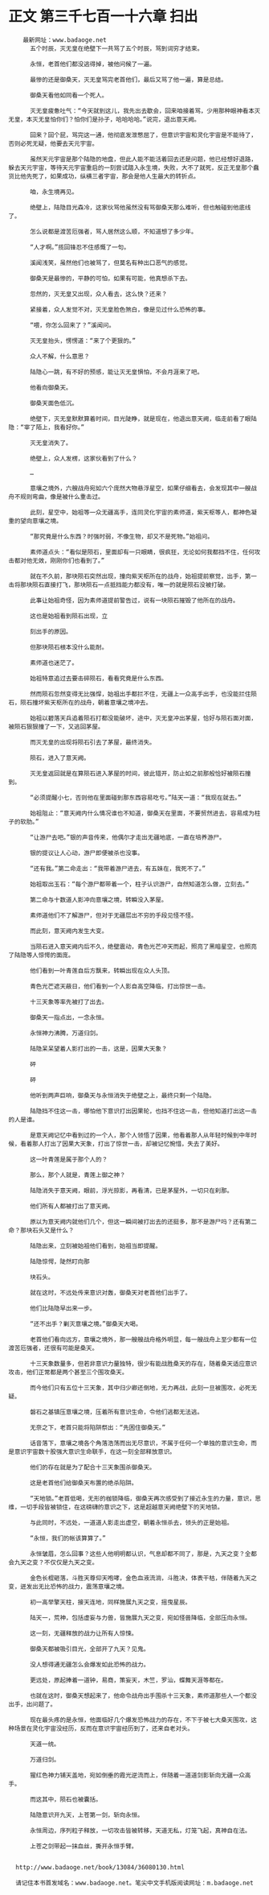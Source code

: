 # 正文 第三千七百一十六章 扫出
        最新网址：www.badaoge.net
          五个时辰，灭无皇在绝壁下一共骂了五个时辰，骂到词穷才结束。
      
          永恒，老首他们都没逃得掉，被他问候了一遍。
      
          最惨的还是御桑天，灭无皇骂完老首他们，最后又骂了他一遍，算是总结。
      
          御桑天看他如同看一个死人。
      
          灭无皇疲惫吐气：“今天就到这儿，我先出去歇会，回来咱接着骂，少用那种眼神看本灭无皇，本灭无皇怕你们？怕你们是孙子，哈哈哈哈。”说完，退出意天阙。
      
          回来？回个屁，骂完这一通，他彻底发泄憋屈了，但意识宇宙和灵化宇宙是不能待了，否则必死无疑，他要去天元宇宙。
      
          虽然天元宇宙是那个陆隐的地盘，但此人能不能活着回去还是问题，他已经想好退路，躲去天元宇宙，等待天元宇宙重启的一刻尝试踏入永生境，失败，大不了就死，反正无皇那个蠢货比他先死了，如果成功，纵横三者宇宙，那会是他人生最大的转折点。
      
          咱，永生境再见。
      
          绝壁上，陆隐目光森冷，这家伙骂他虽然没有骂御桑天那么难听，但也触碰到他底线了。
      
          怎么说都是渡苦厄强者，骂人居然这么顺，不知道想了多少年。
      
          “人才啊。”揽回锋忍不住感慨了一句。
      
          溪闻浅笑，虽然他们也被骂了，但莫名有种出口恶气的感觉。
      
          御桑天是最惨的，平静的可怕，如果有可能，他真想杀下去。
      
          忽然的，灭无皇又出现，众人看去，这么快？还来？
      
          紧接着，众人发觉不对，灭无皇脸色煞白，像是见过什么恐怖的事。
      
          “喂，你怎么回来了？”溪闻问。
      
          灭无皇抬头，愣愣道：“来了个更狠的。”
      
          众人不解，什么意思？
      
          陆隐心一跳，有不好的预感，能让灭无皇惧怕，不会月涯来了吧。
      
          他看向御桑天。
      
          御桑天面色低沉。
      
          绝壁下，灭无皇默默算着时间，目光陡睁，就是现在，他退出意天阙，临走前看了眼陆隐：“宰了陌上，我看好你。”
      
          灭无皇消失了。
      
          绝壁上，众人发楞，这家伙看到了什么？
      
          …
      
          意壤之境外，六艘战舟宛如六个庞然大物悬浮星空，如果仔细看去，会发现其中一艘战舟不规则弯曲，像是被什么重击过。
      
          此刻，星空中，始祖等一众无疆高手，连同灵化宇宙的素师道，紫天枢等人，都神色凝重的望向意壤之境。
      
          “那究竟是什么东西？时强时弱，不像生物，却又不是死物。”始祖问。
      
          素师道点头：“看似是陨石，里面却有一只眼睛，很疯狂，无论如何我都挡不住，任何攻击都对他无效，刚刚你们也看到了。”
      
          就在不久前，那块陨石突然出现，撞向紫天枢所在的战舟，始祖提前察觉，出手，第一击将那块陨石直接打飞，那块陨石一点抵挡能力都没有，唯一的就是陨石没被打破。
      
          此事让始祖奇怪，因为素师道提前警告过，说有一块陨石摧毁了他所在的战舟。
      
          这也是始祖看到陨石出现，立
      
          刻出手的原因。
      
          但那块陨石根本没什么能耐。
      
          素师道也迷茫了。
      
          始祖特意追过去要击碎陨石，看看究竟是什么东西。
      
          然而陨石忽然变得无比强悍，始祖出手都拦不住，无疆上一众高手出手，也没能拦住陨石，陨石撞坏紫天枢所在的战舟，朝着意壤之境冲去。
      
          始祖以碧落天兵追着陨石打都没能破坏，途中，灭无皇冲出茅屋，恰好与陨石面对面，被陨石狠狠撞了一下，又逃回茅屋。
      
          而灭无皇的出现将陨石引去了茅屋，最终消失。
      
          陨石，进入了意天阙。
      
          灭无皇返回就是在算陨石进入茅屋的时间，彼此错开，防止如之前那般恰好被陨石撞到。
      
          “必须提醒小七，否则他在里面碰到那东西容易吃亏。”陆天一道：“我现在就去。”
      
          始祖阻止：“意天阙内什么情况谁也不知道，御桑天在里面，不要贸然进去，容易成为柱子的软肋。”
      
          “让游尸去吧。”银的声音传来，他偶尔才走出无疆地底，一直在培养游尸。
      
          银的提议让人心动，游尸即便被杀也没事。
      
          “还有我。”第二命走出：“我带着游尸进去，有五妹在，我死不了。”
      
          始祖取出玉石：“每个游尸都带着一个，柱子认识游尸，自然知道怎么做，立刻去。”
      
          第二命与十数道人影冲向意壤之境，转瞬没入茅屋。
      
          素师道他们不了解游尸，但对于无疆层出不穷的手段见怪不怪。
      
          而此刻，意天阙内发生大变。
      
          当陨石进入意天阙内后不久，绝壁震动，青色光芒冲天而起，照亮了黑暗星空，也照亮了陆隐等人惊愕的面庞。
      
          他们看到一叶青莲自后方飘来，转瞬出现在众人头顶。
      
          青色光芒遮天蔽日，他们看到一个人影自高空降临，打出惊世一击。
      
          十三天象等率先被打了出去。
      
          御桑天一指点出，一念永恒。
      
          永恒神力沸腾，万道归剑。
      
          陆隐呆呆望着人影打出的一击，这是，因果大天象？
      
          砰
      
          砰
      
          他听到两声巨响，御桑天与永恒消失于绝壁之上，最终只剩一个陆隐。
      
          陆隐挡不住这一击，哪怕他下意识打出因果轮，也挡不住这一击，但他知道打出这一击的人是谁。
      
          是意天阙记忆中看到过的一个人，那个人领悟了因果，他看着那人从年轻时候到中年时候，看着那人打出了因果大天象，打出了惊世一击，却被记忆惋惜，失去了美好。
      
          这一叶青莲是属于那个人的？
      
          那么，那个人就是，青莲上御之神？
      
          陆隐消失于意天阙，眼前，浮光掠影，再看清，已是茅屋外，一切只在刹那。
      
          他们所有人都被打出了意天阙。
      
          原以为意天阙内就他们几个，但这一瞬间被打出去的还挺多，那不是游尸吗？还有第二命？那块石头又是什么？
      
          陆隐出来，立刻被始祖他们看到，始祖当即提醒。
      
          陆隐惊愕，陡然盯向那
      
          块石头。
      
          就在这时，不远处传来意识对轰，御桑天对老首他们出手了。
      
          他们比陆隐早出来一步。
      
          “还不出手？剿灭意壤之境。”御桑天大喝。
      
          老首他们看向远方，意壤之境外，那一艘艘战舟格外明显，每一艘战舟上至少都有一位渡苦厄强者，还很有可能是桑天。
      
          十三天象数量多，但若非意识力量独特，很少有能战胜桑天的存在，随着桑天适应意识攻击，他们正常都是两个甚至三个围攻桑天。
      
          而今他们只有五位十三天象，其中归少卿还倒地，无力再战，此刻一旦被围攻，必死无疑。
      
          磐石之基镇压意壤之境，压着所有意识生命，令他们逃都无法逃。
      
          无奈之下，老首只能将陷阱祭出：“先困住御桑天。”
      
          话音落下，意壤之境各个角落浩荡而出无尽意识，不属于任何一个单独的意识生命，而是意识宇宙数十股强大意识生命联手，在这一刻全部释放意识。
      
          他们的存在就是为了配合十三天象围杀御桑天。
      
          这是老首他们给御桑天布置的绝杀陷阱。
      
          “天地锁。”老首低喝，无形的枷锁降临，御桑天再次感受到了接近永生的力量，意识，思维，一切手段皆被锁住，在这磅礴的意识之下，这是超越意天阙绝壁下的天地锁。
      
          与此同时，不远处，一道道人影走出虚空，朝着永恒杀去，领头的正是始祖。
      
          “永恒，我们的帐该算算了。”
      
          永恒皱眉，怎么回事？这些人他明明都认识，气息却都不同了，那是，九天之变？全都会九天之变？不仅仅是九天之变。
      
          金色长棍砸落，斗胜天尊仰天咆哮，金色血液流淌，斗胜决，体表干枯，伴随着九天之变，迸发出无比恐怖的战力，震荡意壤之境。
      
          初一高举擎天柱，接天连地，同样施展九天之变，摇曳星辰。
      
          陆天一，荒神，包括虚妄与力兽，皆施展九天之变，宛如怪兽降临，全部压向永恒。
      
          这一刻，无疆释放的战力让所有人惊悚。
      
          御桑天都被吸引目光，全部开了九天？见鬼。
      
          没人想得通无疆怎么会爆发如此恐怖的战力。
      
          更远处，原起捧着一道钟，易商，策妄天，木竺，罗汕，蝶舞天涯等都在。
      
          也就在这时，御桑天想起来了，他命令战舟出手围杀十三天象，素师道那些人一个都没出手，出问题了。
      
          现在最头疼的是永恒，他面临好几个爆发恐怖战力的存在，不下于被七大桑天围攻，这种场景在灵化宇宙没经历，反而在意识宇宙经历到了，还来自老对头。
      
          天道一统。
      
          万道归剑。
      
          猩红色神力铺天盖地，宛如倒垂的霞光逆流而上，伴随着一道道剑影斩向无疆一众高手。
      
          而这其中，陨石也被囊括。
      
          陆隐意识开九天，上苍第一剑，斩向永恒。
      
          永恒周边，序列粒子释放，一切攻击皆被转移，天道无私，灯笼飞起，真神自在法。
      
          上苍之剑带起一抹血丝，撕开永恒手臂。
      
      
      http://www.badaoge.net/book/13084/36080130.html
      
      请记住本书首发域名：www.badaoge.net。笔尖中文手机版阅读网址：m.badaoge.net